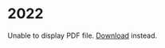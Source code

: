 # 2022

<object data="2022-06-1083888.pdf" type="application/pdf" width="100%" height="1000px">
      <p>Unable to display PDF file. <a href="2022-06-1083888.pdf">Download</a> instead.</p>
    </object> 
